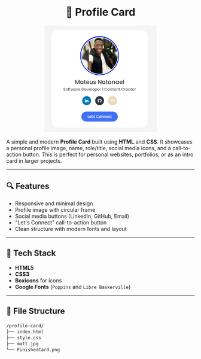 <h1 align="center">💼 Profile Card</h1>

<p align="center">
  <img src="./FinishedCard.png" alt="Profile Card Preview" width="300"/>
</p>

A simple and modern **Profile Card** built using **HTML** and **CSS**. It showcases a personal profile image, name, role/title, social media icons, and a call-to-action button. This is perfect for personal websites, portfolios, or as an intro card in larger projects.

---

## 🔍 Features

- Responsive and minimal design
- Profile image with circular frame
- Social media buttons (LinkedIn, GitHub, Email)
- "Let's Connect" call-to-action button
- Clean structure with modern fonts and layout

---

## 🧱 Tech Stack

- **HTML5**
- **CSS3**
- **Boxicons** for icons
- **Google Fonts** (`Poppins` and `Libre Baskerville`)

---

## 📂 File Structure

```text
/profile-card/
├── index.html
├── style.css
├── matt.jpg
└── FinishedCard.png


